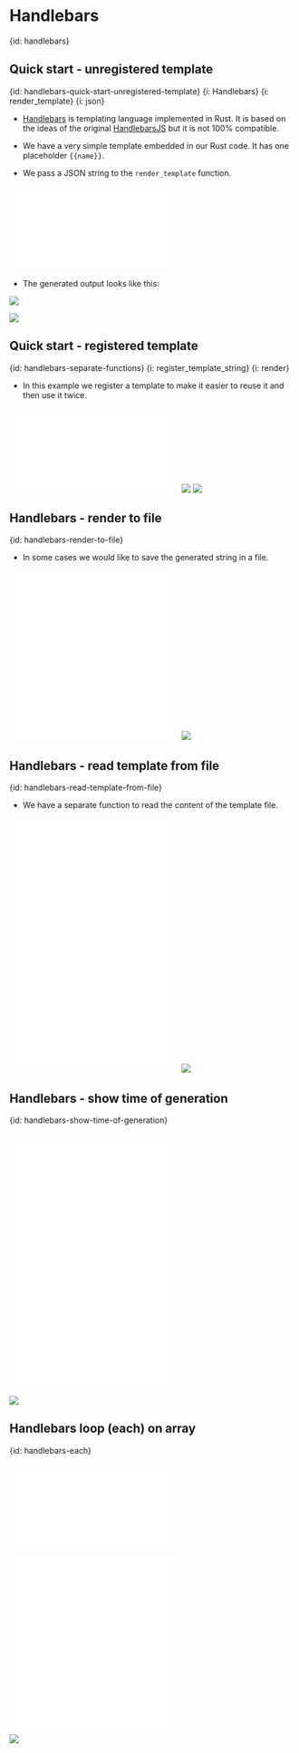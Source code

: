 # Handlebars
{id: handlebars}

## Quick start - unregistered template
{id: handlebars-quick-start-unregistered-template}
{i: Handlebars}
{i: render_template}
{i: json}

* [Handlebars](https://crates.io/crates/handlebars) is templating language implemented in Rust. It is based on the ideas of the original [HandlebarsJS](https://handlebarsjs.com/) but it is not 100% compatible.

* We have a very simple template embedded in our Rust code. It has one placeholder `{{name}}`.
* We pass a JSON string to the `render_template` function.

![](examples/handlebars/handlebars-quick/src/main.rs)

* The generated output looks like this:

![](examples/handlebars/handlebars-quick/out.out)

![](examples/handlebars/handlebars-quick/Cargo.toml)

## Quick start - registered template
{id: handlebars-separate-functions}
{i: register_template_string}
{i: render}

* In this example we register a template to make it easier to reuse it and then use it twice.

![](examples/handlebars/handlebars-separate-functions/src/main.rs)
![](examples/handlebars/handlebars-separate-functions/out.out)
![](examples/handlebars/handlebars-separate-functions/Cargo.toml)

##  Handlebars - render to file
{id: handlebars-render-to-file}

* In some cases we would like to save the generated string in a file.

![](examples/handlebars/handlebars-render-to-file/src/main.rs)
![](examples/handlebars/handlebars-render-to-file/hello.html)
![](examples/handlebars/handlebars-render-to-file/Cargo.toml)

##  Handlebars - read template from file
{id: handlebars-read-template-from-file}

* We have a separate function to read the content of the template file.

![](examples/handlebars/handlebars-template-file/template.html)
![](examples/handlebars/handlebars-template-file/src/main.rs)
![](examples/handlebars/handlebars-template-file/hello.html)
![](examples/handlebars/handlebars-template-file/Cargo.toml)

## Handlebars - show time of generation
{id: handlebars-show-time-of-generation}

![](examples/handlebars/handlebars-date/src/main.rs)
![](examples/handlebars/handlebars-date/template.html)
![](examples/handlebars/handlebars-date/hello.html)

![](examples/handlebars/handlebars-date/Cargo.toml)

## Handlebars loop (each) on array
{id: handlebars-each}

![](examples/handlebars/handlebars-loop/template.html)

![](examples/handlebars/handlebars-loop/hello.html)
![](examples/handlebars/handlebars-loop/src/main.rs)

![](examples/handlebars/handlebars-loop/Cargo.toml)

